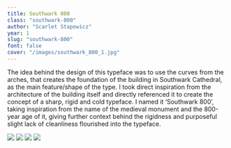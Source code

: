 ```yaml
---
title: Southwark 800
class: "southwark-800"
author: "Scarlet Stapowicz"
year: 1
slug: "southwark-800"
font: false
cover: "/images/southwark_800_1.jpg"
---
```


The idea behind the design of this typeface was to use the curves from the arches, that creates the foundation of the building in Southwark Cathedral, as the main feature/shape of the type. I took direct inspiration from the architecture of the building itself and directly referenced it to create the concept of a sharp, rigid and cold typeface. I named it ‘Southwark 800’, taking inspiration from the name of the medieval monument and the 800-year age of it, giving further context behind the rigidness and purposeful slight lack of cleanliness flourished into the typeface. 

![](/images/southwark_800_1.jpg)
![](/images/southwark_800_2.jpg)
![](/images/southwark_800_3.jpg)
![](/images/southwark_800_4.jpg)